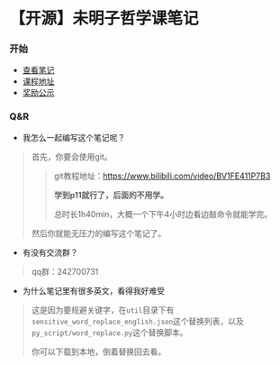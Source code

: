 # 【开源】未明子哲学课笔记

### 开始

* [查看笔记](./笔记)
* [课程地址](https://space.bilibili.com/23191782/)
* [奖励公示](./奖励公示.md)

### Q&R

* 我怎么一起编写这个笔记呢？

> 首先，你要会使用git。
>
> > git教程地址：https://www.bilibili.com/video/BV1FE411P7B3
> >
> > **学到p11就行了，后面的不用学。**
> >
> > 总时长1h40min，大概一个下午4小时边看边敲命令就能学完。
>
> 然后你就能无压力的编写这个笔记了。

* 有没有交流群？

> qq群：242700731

* 为什么笔记里有很多英文，看得我好难受

> 这是因为要规避关键字，在`util`目录下有`sensitive_word_replace_english.json`这个替换列表，以及`py_script/word_replace.py`这个替换脚本。
>
> 你可以下载到本地，倒着替换回去看。

